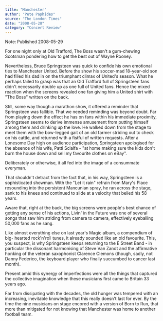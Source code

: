 ```yaml
---
title: "Manchester"
author: "Pete Paphides"
source: "The London Times"
date: "2008-05-28"
category: "Concert Review"
---
```


Note: Published 2008-05-29

For one night only at Old Trafford, The Boss wasn't a gum-chewing Scotsman pondering how to get the best out of Wayne Rooney.

Nevertheless, Bruce Springsteen was quick to confide his own emotional ties to Manchester United. Before the show his soccer-mad 18-year-old son had filled his dad in on the triumphant climax of United's season. What he perhaps failed to grasp was that an Old Trafford full of Springsteen fans didn't necessarily double up as one full of United fans. Hence the mixed reaction when the screens revealed one fan giving him a United shirt with "The Boss" written on the back.

Still, some way though a marathon show, it offered a reminder that Springsteen was fallible. That we needed reminding was beyond doubt. Far from playing down the effect he has on fans within his immediate proximity, Springsteen seems to derive immense amusement from putting himself among them and drinking up the love. He walked down from the stage to meet them with the bow-legged gait of an old farmer striding out to check on his cattle, and returned with a fistful of written requests. After a Lonesome Day high on audience participation, Springsteen apologised for the absence of his wife, Patti Scialfa - "at home making sure the kids don't burn the house down and sell my favourite clothes on eBay".

Deliberately or otherwise, it all fed into the image of a consummate everyman.

That shouldn't detract from the fact that, in his way, Springsteen is a sophisticated showman. With the "Let it rain" refrain from Mary's Place resounding into the persistent Mancunian spray, he ran across the stage, sank to his knees and continued to slide at a velocity that belied his 58 years.

Aware that, right at the back, the big screens were people's best chance of getting any sense of his actions, Livin' in the Future was one of several songs that saw him striding from camera to camera, effectively eyeballing 50,000 fans as he sang.

Like almost everything else on last year's Magic album, a compendium of big- hearted rock'n'roll tunes, it already sounded like an old favourite. This, you suspect, is why Springsteen keeps returning to the E Street Band - in particular the dissonant harmonising of Steve Van Zandt and the affirmative honking of the veteran saxophonist Clarence Clemons (though, sadly, not Danny Federico, the keyboard player who finally succumbed to cancer last month).

Present amid this synergy of imperfections were all the things that captured the collective imagination when these musicians first came to Britain 33 years ago.

Far from dissipating with the decades, the old hunger was tempered with an increasing, inevitable knowledge that this really doesn't last for ever. By the time the nine musicians on stage encored with a version of Born to Run, that more than mitigated for not knowing that Manchester was home to another football team.